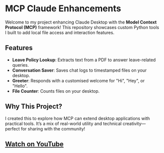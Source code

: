 # MCP Claude Enhancements

Welcome to my project enhancing Claude Desktop with the **Model Context Protocol (MCP)** framework! This repository showcases custom Python tools I built to add local file access and interaction features. 

## Features
- **Leave Policy Lookup**: Extracts text from a PDF to answer leave-related queries.
- **Conversation Saver**: Saves chat logs to timestamped files on your desktop.
- **Greeter**: Responds with a customised welcome for "Hi", "Hey", or "Hello".
- **File Counter**: Counts files on your desktop.

## Why This Project?
I created this to explore how MCP can extend desktop applications with practical tools. It’s a mix of real-world utility and technical creativity—perfect for sharing with the community!

## [Watch on YouTube](https://youtu.be/LYfr7qusVSs)



